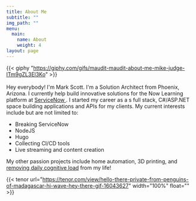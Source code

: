 ```yaml
---
title: About Me
subtitle: ""
img_path: ""
menu:
  main:
    name: About
    weight: 4
layout: page
---
```

{{< giphy "https://giphy.com/gifs/maudit-maudit-about-me-mike-judge-ITm9gZL3El3Ko" >}}
</br></br>
Hey everybody! I'm Mark Scott. I'm a Solution Architect from Phoenix, Arizona. I currently help build innovative solutions for the Now Learning platform at [ServiceNow ](https://servicenow.com). I started my career as a s full stack, C#/ASP.NET space building applications and APIs for my clients. My current interests include but are not limited to:

* Breaking ServiceNow
* NodeJS
* Hugo
* Collecting CI/CD tools
* Live streaming and content creation

My other passion projects include home automation, 3D printing, and [removing daily cognitive load](https://hackernoon.com/minimizing-the-cognitive-load-in-your-life-bc14f4309fb2) from my life!

{{< tenor url="https://tenor.com/view/hello-there-private-from-penguins-of-madagascar-hi-wave-hey-there-gif-16043627" width="100%" float="" >}}